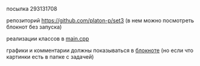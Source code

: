посылка 293131708

репозиторий https://github.com/platon-p/set3 (в нем можно посмотреть блокнот без запуска)

реализации классов в [main.cpp](./main.cpp)

графики и комментарии должны показываться в [блокноте](./note2.ipynb) (но если что картинки есть в папке с задачей)
